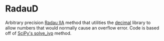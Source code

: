 # RadauD
Arbitrary precision [Radau IIA](https://en.wikipedia.org/wiki/List_of_Runge%E2%80%93Kutta_methods#Radau_IIA_methods) method that utilities the [decimal](https://docs.python.org/3/library/decimal.html) library to allow numbers that would normally cause an overflow error. Code is based off of [SciPy's solve_ivp](https://docs.scipy.org/doc/scipy/reference/generated/scipy.integrate.solve_ivp.html) method.
